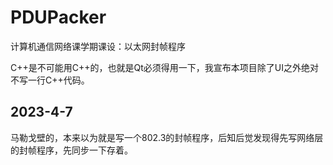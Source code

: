 # PDUPacker
计算机通信网络课学期课设：以太网封帧程序

C++是不可能用C++的，也就是Qt必须得用一下，我宣布本项目除了UI之外绝对不写一行C++代码。

## 2023-4-7
马勒戈壁的，本来以为就是写一个802.3的封帧程序，后知后觉发现得先写网络层的封帧程序，先同步一下存着。